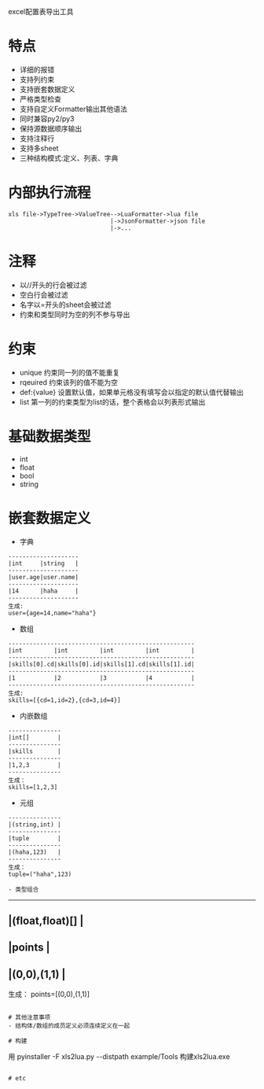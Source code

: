 excel配置表导出工具<br>

# 特点
- 详细的报错
- 支持列约束
- 支持嵌套数据定义
- 严格类型检查
- 支持自定义Formatter输出其他语法
- 同时兼容py2/py3
- 保持源数据顺序输出
- 支持注释行
- 支持多sheet
- 三种结构模式:定义、列表、字典

# 内部执行流程
```
xls file->TypeTree->ValueTree-->LuaFormatter->lua file
                             |->JsonFormatter->json file
                             |->...

```

# 注释
- 以//开头的行会被过滤
- 空白行会被过滤
- 名字以=开头的sheet会被过滤
- 约束和类型同时为空的列不参与导出

# 约束
- unique
约束同一列的值不能重复
- rqeuired
约束该列的值不能为空
- def:{value}
设置默认值，如果单元格没有填写会以指定的默认值代替输出
- list
第一列的约束类型为list的话，整个表格会以列表形式输出

# 基础数据类型
- int
- float
- bool
- string

# 嵌套数据定义
- 字典
```
--------------------
|int     |string   |
--------------------
|user.age|user.name|
--------------------
|14      |haha     |
--------------------
生成:
user={age=14,name="haha"}
```

- 数组
```
-----------------------------------------------------
|int         |int         |int         |int         |
-----------------------------------------------------
|skills[0].cd|skills[0].id|skills[1].cd|skills[1].id|
-----------------------------------------------------
|1           |2           |3           |4           |
-----------------------------------------------------
生成:
skills=[{cd=1,id=2},{cd=3,id=4}]
```

- 内嵌数组
```
---------------
|int[]        |
---------------
|skills       |
---------------
|1,2,3        |
---------------
生成：
skills=[1,2,3]
```

- 元组
```
---------------
|(string,int) |
---------------
|tuple        |
---------------
|(haha,123)   |
---------------
生成：
tuple=("haha",123)

- 类型组合
```
------------------
|(float,float)[] |
------------------
|points          |
------------------
|(0,0),(1,1)     |
------------------
生成：
points=[(0,0),(1,1)]
```

# 其他注意事项
- 结构体/数组的成员定义必须连续定义在一起

# 构建
```
用
pyinstaller -F xls2lua.py --distpath example/Tools
构建xls2lua.exe
```

# etc
